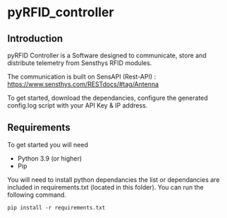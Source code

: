 # pyRFID_controller

## Introduction
pyRFID Controller is a Software designed to communicate, store and distribute telemetry from Sensthys RFID modules. <br> 

The communication is built on SensAPI (Rest-API) : https://www.sensthys.com/RESTdocs/#tag/Antenna <br> 

To get started, download the dependancies, configure the generated config.log script with your API Key & IP address.

## Requirements
To get started you will need
- Python 3.9 (or higher)
- Pip

You will need to install python dependancies the list or dependancies are included in requirements.txt (located in this folder). You can run the following command. 

```
pip install -r requirements.txt
```
